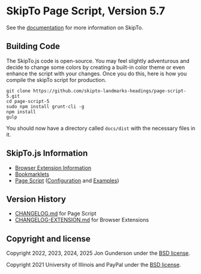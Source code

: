 # SkipTo Page Script, Version 5.7

See the [documentation](https://skipto-landmarks-headings.github.io/page-script-5/) for more information on SkipTo.

## Building Code

The SkipTo.js code is open-source. You may feel slightly adventurous and decide to change some colors by creating a built-in color theme or even enhance the script with your changes. Once you do this, here is how you compile the skipTo script for production.

```
git clone https://github.com/skipto-landmarks-headings/page-script-5.git
cd page-script-5
sudo npm install grunt-cli -g
npm install
gulp
```

You should now have a directory called `docs/dist` with the necessary files in it.

## SkipTo.js Information
* [Browser Extension Information](https://skipto-landmarks-headings.github.io/page-script-5/extensions.html)
* [Bookmarklets](https://skipto-landmarks-headings.github.io/page-script-5/bookmarklets.html)
* [Page Script](https://skipto-landmarks-headings.github.io/page-script-5/page-script.html) ([Configuration](https://skipto-landmarks-headings.github.io/page-script-5/config.html) and [Examples](https://skipto-landmarks-headings.github.io/page-script-5/examples.html))

## Version History

* [CHANGELOG.md](CHANGELOG.md) for Page Script
* [CHANGELOG-EXTENSION.md](CHANGELOG.md) for Browser Extensions

## Copyright and license

Copyright 2022, 2023, 2024, 2025 Jon Gunderson under the [BSD license](LICENSE.md).

Copyright 2021 University of Illinois and PayPal under the [BSD license](LICENSE.md).

